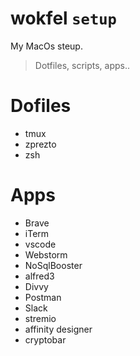 # wokfel `setup`

My MacOs steup.
> Dotfiles, scripts, apps..

# Dofiles
- tmux
- zprezto
- zsh

# Apps
- Brave
- iTerm
- vscode
- Webstorm
- NoSqlBooster
- alfred3
- Divvy
- Postman
- Slack
- stremio
- affinity designer
- cryptobar
